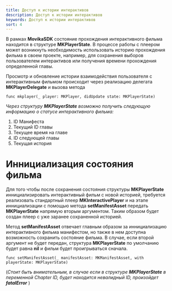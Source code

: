 ```yaml
---
title: Доступ к истории интерактивов
description: Доступ к истории интерактивов
keywords: Доступ к истории интерактивов
sort: 4
---
```


В рамках **MovikaSDK** состояние прохождения интерактивного фильма находится в структуре **MKPlayerState**. В процессе работы с плеером может возникнуть необходимость использовать историю прохождения фильма в своем проекте, например, для сохранения выборов пользователем интерактивов или получения времени прохождения определенной главы. 

Просмотр и обновление истории взаимодействия пользователя с интерактивным фильмом происходит через реализацию делегата **MKPlayerDelegate** и вызова метода
```
func mkplayer(_ player: MKPlayer, didUpdate state: MKPlayerState)
```

*Через структуру **MKPlayerState** возможно получить следующую информацию о статусе интерактивного фильма:* 
1) ID Манифеста
2) Текущий ID главы
3) Текущее время на главе
4) ID следующей главы
5) Текущая история

# Иннициализация состояния фильма 
Для того чтобы после сохранения состояния структуры **MKPlayerState** иннициализировать интерактивный фильм с новой историей, требуется реализовать стандартный плеер **MKInteractivePlayer** и на этапе иннициализации с помощью метода **setManifestAsset** передать **MKPlayerState** напрямую вторым аргументом. Таким образом будет создан плеер с уже заранее сохраненной историей.

Метод **setManifestAsset** отвечает главным образом за иннициализацию интерактивного фильма манифестом, но также в нем доступна возможность сохранить состояние фильма. В случае, если второй аргумент не будет передан, структура **MKPlayerState** по умолчанию будет равна __nil__ и фильм будет проигрываться сначала.
```
func setManifestAsset(_ manifestAsset: MKManifestAsset, with playerState: MKPlayerState) 
```

(_Стоит быть внимательным, в случае если в структуре **MKPlayerState** в переменной *Chapter ID*, будет находится невалидный *ID*, произойдет __fatalError___ ) 
